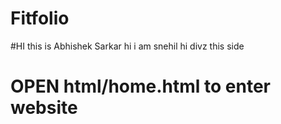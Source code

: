 # Fitfolio
#HI this is Abhishek Sarkar
hi i am snehil
hi divz this side

# OPEN html/home.html to enter website

